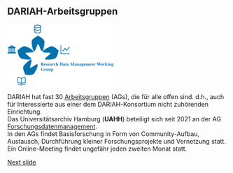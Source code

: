 ## DARIAH-Arbeitsgruppen

</a><a href="https://www.uni-hamburg.de/"><img src="media/rdmwg.jpg" alt="LOGO UHH" height="140px"/></a>

DARIAH hat fast 30 [Arbeitsgruppen](https://www.dariah.eu/activities/working-groups/) (AGs), die für alle offen sind. d.h., auch für Interessierte aus einer dem DARIAH-Konsortium nicht zuhörenden Einrichtung.  
Das Universitätsarchiv Hamburg (**UAHH**) beteiligt sich seit 2021 an der AG [Forschungsdatenmanagement](https://www.dariah.eu/activities/working-groups/research-data-management/).  
In den AGs findet Basisforschung in Form von Community-Aufbau, Austausch, Durchführung kleiner Forschungsprojekte und Vernetzung statt. Ein Online-Meeting findet ungefähr jeden zweiten Monat statt.  

[Next slide](06.md)

